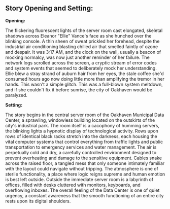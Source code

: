 ## Story Opening and Setting:

**Opening:**

The flickering fluorescent lights of the server room cast elongated, skeletal shadows across Eleanor "Ellie" Vance's face as she hunched over the blinking console. A thin sheen of sweat prickled her forehead, despite the industrial air conditioning blasting chilled air that smelled faintly of ozone and despair. It was 3:17 AM, and the clock on the wall, usually a beacon of mocking normalcy, was now just another reminder of her failure. The network logs scrolled across the screen, a cryptic stream of error codes and system events that seemed to deliberately mock her understanding. Ellie blew a stray strand of auburn hair from her eyes, the stale coffee she'd consumed hours ago now doing little more than amplifying the tremor in her hands. This wasn't a simple glitch. This was a full-blown system meltdown, and if she couldn't fix it before sunrise, the city of Oakhaven would be paralyzed.

**Setting:**

The story begins in the central server room of the Oakhaven Municipal Data Center, a sprawling, windowless building located on the outskirts of the city's industrial park. The room itself is a cacophony of humming servers, the blinking lights a hypnotic display of technological activity. Rows upon rows of identical black racks stretch into the darkness, each housing the vital computer systems that control everything from traffic lights and public transportation to emergency services and water management. The air is perpetually cold and dry, a carefully controlled environment designed to prevent overheating and damage to the sensitive equipment. Cables snake across the raised floor, a tangled mess that only someone intimately familiar with the layout could navigate without tripping. The atmosphere is one of sterile functionality, a place where logic reigns supreme and human emotion is best left outside. Outside the immediate server room is a labyrinth of offices, filled with desks cluttered with monitors, keyboards, and overflowing inboxes. The overall feeling of the Data Center is one of quiet urgency, a constant awareness that the smooth functioning of an entire city rests upon its digital shoulders.
